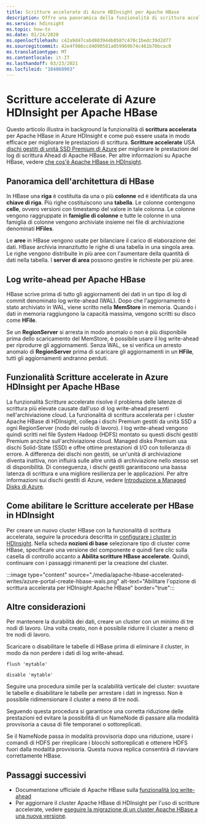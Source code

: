 ```yaml
---
title: Scritture accelerate di Azure HDInsight per Apache HBase
description: Offre una panoramica della funzionalità di scrittura accelerata di Azure HDInsight, che usa dischi gestiti Premium per migliorare le prestazioni del log write-ahead di Apache HBase.
ms.service: hdinsight
ms.topic: how-to
ms.date: 01/24/2020
ms.openlocfilehash: c42a9d47cabd803944b858fc470c1bedc39d2d77
ms.sourcegitcommit: 42e4f986ccd4090581a059969b74c461b70bcac0
ms.translationtype: MT
ms.contentlocale: it-IT
ms.lasthandoff: 03/23/2021
ms.locfileid: "104868903"
---
```

# <a name="azure-hdinsight-accelerated-writes-for-apache-hbase"></a>Scritture accelerate di Azure HDInsight per Apache HBase

Questo articolo illustra in background la funzionalità di **scrittura accelerata** per Apache HBase in Azure HDInsight e come può essere usata in modo efficace per migliorare le prestazioni di scrittura. **Scritture accelerate** USA [dischi gestiti di unità SSD Premium di Azure](../../virtual-machines/disks-types.md#premium-ssd) per migliorare le prestazioni del log di scrittura Ahead di Apache HBase. Per altre informazioni su Apache HBase, vedere [che cos'è Apache HBase in HDInsight](apache-hbase-overview.md).

## <a name="overview-of-hbase-architecture"></a>Panoramica dell'architettura di HBase

In HBase una **riga** è costituita da una o più **colonne** ed è identificata da una **chiave di riga**. Più righe costituiscono una **tabella**. Le colonne contengono **celle**, ovvero versioni con timestamp del valore in tale colonna. Le colonne vengono raggruppate in **famiglie di colonne** e tutte le colonne in una famiglia di colonne vengono archiviate insieme nei file di archiviazione denominati **HFiles**.

Le **aree** in HBase vengono usate per bilanciare il carico di elaborazione dei dati. HBase archivia innanzitutto le righe di una tabella in una singola area. Le righe vengono distribuite in più aree con l'aumentare della quantità di dati nella tabella. I **server di area** possono gestire le richieste per più aree.

## <a name="write-ahead-log-for-apache-hbase"></a>Log write-ahead per Apache HBase

HBase scrive prima di tutto gli aggiornamenti dei dati in un tipo di log di commit denominato log write-ahead (WAL). Dopo che l'aggiornamento è stato archiviato in WAL, viene scritto nella **MemStore** in memoria. Quando i dati in memoria raggiungono la capacità massima, vengono scritti su disco come **HFile**.

Se un **RegionServer** si arresta in modo anomalo o non è più disponibile prima dello scaricamento del MemStore, è possibile usare il log write-ahead per riprodurre gli aggiornamenti. Senza WAL, se si verifica un arresto anomalo di **RegionServer** prima di scaricare gli aggiornamenti in un **HFile**, tutti gli aggiornamenti andranno perduti.

## <a name="accelerated-writes-feature-in-azure-hdinsight-for-apache-hbase"></a>Funzionalità Scritture accelerate in Azure HDInsight per Apache HBase

La funzionalità Scritture accelerate risolve il problema delle latenze di scrittura più elevate causate dall'uso di log write-ahead presenti nell'archiviazione cloud.  La funzionalità di scrittura accelerata per i cluster Apache HBase di HDInsight, collega i dischi Premium gestiti da unità SSD a ogni RegionServer (nodo del ruolo di lavoro). I log write-ahead vengono quindi scritti nel file System Hadoop (HDFS) montato su questi dischi gestiti Premium anziché sull'archiviazione cloud.  Managed disks Premium usa dischi Solid-State (SSD) e offre ottime prestazioni di I/O con tolleranza di errore.  A differenza dei dischi non gestiti, se un'unità di archiviazione diventa inattiva, non influirà sulle altre unità di archiviazione nello stesso set di disponibilità.  Di conseguenza, i dischi gestiti garantiscono una bassa latenza di scrittura e una migliore resilienza per le applicazioni. Per altre informazioni sui dischi gestiti di Azure, vedere [Introduzione a Managed Disks di Azure](../../virtual-machines/managed-disks-overview.md).

## <a name="how-to-enable-accelerated-writes-for-hbase-in-hdinsight"></a>Come abilitare le Scritture accelerate per HBase in HDInsight

Per creare un nuovo cluster HBase con la funzionalità di scrittura accelerata, seguire la procedura descritta in [configurare i cluster in HDInsight](../hdinsight-hadoop-provision-linux-clusters.md). Nella scheda **nozioni di base** selezionare tipo di cluster come HBase, specificare una versione del componente e quindi fare clic sulla casella di controllo accanto a **Abilita scritture HBase accelerate**. Quindi, continuare con i passaggi rimanenti per la creazione del cluster.

:::image type="content" source="./media/apache-hbase-accelerated-writes/azure-portal-create-hbase-wals.png" alt-text="Abilitare l'opzione di scrittura accelerata per HDInsight Apache HBase" border="true":::

## <a name="other-considerations"></a>Altre considerazioni

Per mantenere la durabilità dei dati, creare un cluster con un minimo di tre nodi di lavoro. Una volta creato, non è possibile ridurre il cluster a meno di tre nodi di lavoro.

Scaricare o disabilitare le tabelle di HBase prima di eliminare il cluster, in modo da non perdere i dati di log write-ahead.

```
flush 'mytable'
```

```
disable 'mytable'
```

Seguire una procedura simile per la scalabilità verticale del cluster: svuotare le tabelle e disabilitare le tabelle per arrestare i dati in ingresso. Non è possibile ridimensionare il cluster a meno di tre nodi.

Seguendo questa procedura si garantisce una corretta riduzione delle prestazioni ed evitare la possibilità di un NameNode di passare alla modalità provvisoria a causa di file temporanei o sottoreplicati.

Se il NameNode passa in modalità provvisoria dopo una riduzione, usare i comandi di HDFS per rireplicare i blocchi sottoreplicati e ottenere HDFS fuori dalla modalità provvisoria. Questa nuova replica consentirà di riavviare correttamente HBase.

## <a name="next-steps"></a>Passaggi successivi

* Documentazione ufficiale di Apache HBase sulla [funzionalità log write-ahead](https://hbase.apache.org/book.html#wal)
* Per aggiornare il cluster Apache HBase di HDInsight per l'uso di scritture accelerate, vedere [eseguire la migrazione di un cluster Apache HBase a una nuova versione](apache-hbase-migrate-new-version.md).
